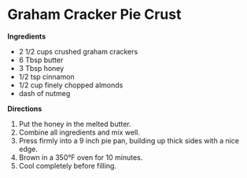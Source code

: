 Graham Cracker Pie Crust
========================

__Ingredients__

* 2 1/2 cups crushed graham crackers
* 6 Tbsp butter
* 3 Tbsp honey
* 1/2 tsp cinnamon
* 1/2 cup finely chopped almonds
* dash of nutmeg

__Directions__

1. Put the honey in the melted butter.
2. Combine all ingredients and mix well.
3. Press firmly into a 9 inch pie pan, building up thick sides with a nice edge.
4. Brown in a 350°F oven for 10 minutes.
5. Cool completely before filling.
